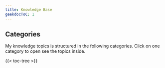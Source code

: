```yaml
---
title: Knowledge Base
geekdocToC: 1
---
```


## Categories

My knowledge topics is structured in the following categories. Click on one category to open see the topics inside.

{{< toc-tree >}}
